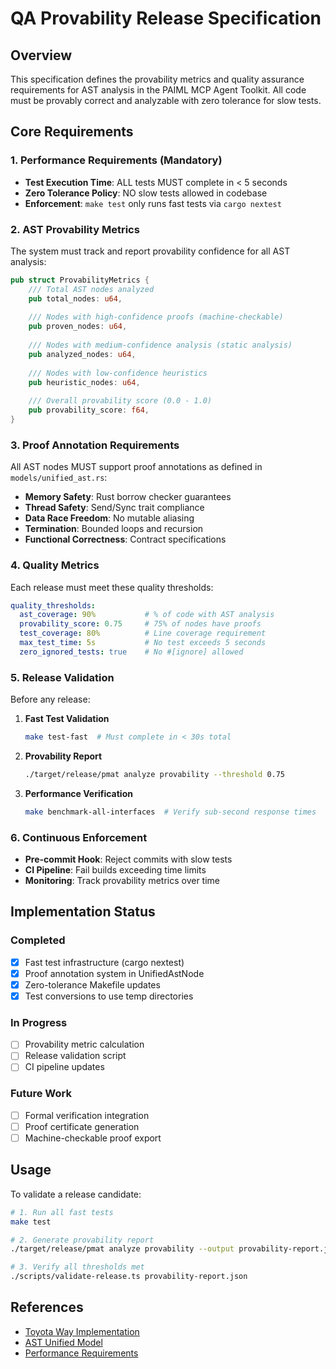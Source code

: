 # QA Provability Release Specification

## Overview

This specification defines the provability metrics and quality assurance requirements for AST analysis in the PAIML MCP Agent Toolkit. All code must be provably correct and analyzable with zero tolerance for slow tests.

## Core Requirements

### 1. Performance Requirements (Mandatory)

- **Test Execution Time**: ALL tests MUST complete in < 5 seconds
- **Zero Tolerance Policy**: NO slow tests allowed in codebase
- **Enforcement**: `make test` only runs fast tests via `cargo nextest`

### 2. AST Provability Metrics

The system must track and report provability confidence for all AST analysis:

```rust
pub struct ProvabilityMetrics {
    /// Total AST nodes analyzed
    pub total_nodes: u64,
    
    /// Nodes with high-confidence proofs (machine-checkable)
    pub proven_nodes: u64,
    
    /// Nodes with medium-confidence analysis (static analysis)
    pub analyzed_nodes: u64,
    
    /// Nodes with low-confidence heuristics
    pub heuristic_nodes: u64,
    
    /// Overall provability score (0.0 - 1.0)
    pub provability_score: f64,
}
```

### 3. Proof Annotation Requirements

All AST nodes MUST support proof annotations as defined in `models/unified_ast.rs`:

- **Memory Safety**: Rust borrow checker guarantees
- **Thread Safety**: Send/Sync trait compliance
- **Data Race Freedom**: No mutable aliasing
- **Termination**: Bounded loops and recursion
- **Functional Correctness**: Contract specifications

### 4. Quality Metrics

Each release must meet these quality thresholds:

```yaml
quality_thresholds:
  ast_coverage: 90%           # % of code with AST analysis
  provability_score: 0.75     # 75% of nodes have proofs
  test_coverage: 80%          # Line coverage requirement
  max_test_time: 5s           # No test exceeds 5 seconds
  zero_ignored_tests: true    # No #[ignore] allowed
```

### 5. Release Validation

Before any release:

1. **Fast Test Validation**
   ```bash
   make test-fast  # Must complete in < 30s total
   ```

2. **Provability Report**
   ```bash
   ./target/release/pmat analyze provability --threshold 0.75
   ```

3. **Performance Verification**
   ```bash
   make benchmark-all-interfaces  # Verify sub-second response times
   ```

### 6. Continuous Enforcement

- **Pre-commit Hook**: Reject commits with slow tests
- **CI Pipeline**: Fail builds exceeding time limits
- **Monitoring**: Track provability metrics over time

## Implementation Status

### Completed
- [x] Fast test infrastructure (cargo nextest)
- [x] Proof annotation system in UnifiedAstNode
- [x] Zero-tolerance Makefile updates
- [x] Test conversions to use temp directories

### In Progress
- [ ] Provability metric calculation
- [ ] Release validation script
- [ ] CI pipeline updates

### Future Work
- [ ] Formal verification integration
- [ ] Proof certificate generation
- [ ] Machine-checkable proof export

## Usage

To validate a release candidate:

```bash
# 1. Run all fast tests
make test

# 2. Generate provability report
./target/release/pmat analyze provability --output provability-report.json

# 3. Verify all thresholds met
./scripts/validate-release.ts provability-report.json
```

## References

- [Toyota Way Implementation](../docs/bugs/annotated-ast-bugs-june4.md)
- [AST Unified Model](../server/src/models/unified_ast.rs)
- [Performance Requirements](../CLAUDE.md#performance-engineering)